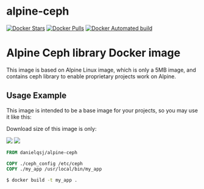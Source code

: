 # alpine-ceph
[![Docker Stars](https://img.shields.io/docker/stars/danielqsj/alpine-ceph.svg?style=flat)](https://hub.docker.com/r/danielqsj/alpine-ceph/)
[![Docker Pulls](https://img.shields.io/docker/pulls/danielqsj/alpine-ceph.svg?style=flat)](https://hub.docker.com/r/danielqsj/alpine-ceph/)
[![Docker Automated build](https://img.shields.io/docker/automated/danielqsj/alpine-ceph.svg?style=flat)](https://hub.docker.com/r/danielqsj/alpine-ceph/)

Alpine Ceph library Docker image
=========================================

This image is based on Alpine Linux image, which is only a 5MB image, and contains ceph library to enable
proprietary projects work on Alpine.

Usage Example
-------------

This image is intended to be a base image for your projects, so you may use it like this:

Download size of this image is only:

[![](https://images.microbadger.com/badges/version/danielqsj/alpine-ceph:1.0.svg)](https://microbadger.com/images/danielqsj/alpine-ceph:1.0 "Get your own version badge on microbadger.com")
[![](https://images.microbadger.com/badges/image/danielqsj/alpine-ceph:1.0.svg)](https://microbadger.com/images/danielqsj/alpine-ceph:1.0 "Get your own image badge on microbadger.com")

```Dockerfile
FROM danielqsj/alpine-ceph

COPY ./ceph_config /etc/ceph
COPY ./my_app /usr/local/bin/my_app
```

```sh
$ docker build -t my_app .
```
